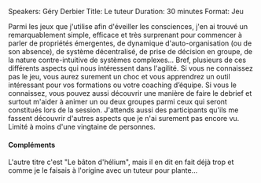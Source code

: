 Speakers: Géry Derbier
Title: Le tuteur
Duration: 30 minutes
Format: Jeu

Parmi les jeux que j'utilise afin d'éveiller les consciences, j'en ai trouvé un remarquablement simple, efficace et très surprenant pour commencer à parler de propriétés émergentes, de dynamique d'auto-organisation (ou de son absence), de système décentralisé, de prise de décision en groupe, de la nature contre-intuitive de systèmes complexes...
Bref, plusieurs de ces différents aspects qui nous intéressent dans l'agilité.
Si vous ne connaissez pas le jeu, vous aurez surement un choc et vous apprendrez un outil intéressant pour vos formations ou votre coaching d’équipe.
Si vous le connaissez, vous pouvez aussi découvrir une manière de faire le debrief et surtout m'aider à animer un ou deux groupes parmi ceux qui seront constitués lors de la session.
J'attends aussi des participants qu'ils me fassent découvrir d'autres aspects que je n'ai surement pas encore vu.
Limité à moins d'une vingtaine de personnes. 

#### Compléments
L'autre titre c'est "Le bâton d'hélium", mais il en dit en fait déjà trop et comme je le faisais à l'origine avec un tuteur pour plante...
